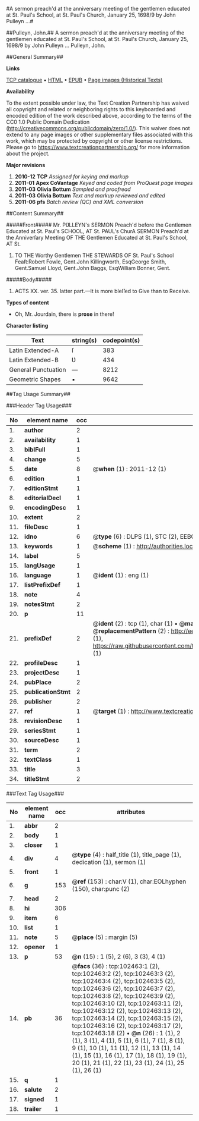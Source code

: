 #A sermon preach'd at the anniversary meeting of the gentlemen educated at St. Paul's School, at St. Paul's Church, January 25, 1698/9 by John Pulleyn ...#

##Pulleyn, John.##
A sermon preach'd at the anniversary meeting of the gentlemen educated at St. Paul's School, at St. Paul's Church, January 25, 1698/9 by John Pulleyn ...
Pulleyn, John.

##General Summary##

**Links**

[TCP catalogue](http://www.ota.ox.ac.uk/tcp/)  • 
[HTML](http://tei.it.ox.ac.uk/tcp/Texts-HTML/free/A56/A56276.html)  • 
[EPUB](http://tei.it.ox.ac.uk/tcp/Texts-EPUB/free/A56/A56276.epub) • 
[Page images (Historical Texts)](https://historicaltexts.jisc.ac.uk/eebo-14513449e)

**Availability**

To the extent possible under law, the Text Creation Partnership has waived all copyright and related or neighboring rights to this keyboarded and encoded edition of the work described above, according to the terms of the CC0 1.0 Public Domain Dedication (http://creativecommons.org/publicdomain/zero/1.0/). This waiver does not extend to any page images or other supplementary files associated with this work, which may be protected by copyright or other license restrictions. Please go to https://www.textcreationpartnership.org/ for more information about the project.

**Major revisions**

1. __2010-12__ __TCP__ *Assigned for keying and markup*
1. __2011-01__ __Apex CoVantage__ *Keyed and coded from ProQuest page images*
1. __2011-03__ __Olivia Bottum__ *Sampled and proofread*
1. __2011-03__ __Olivia Bottum__ *Text and markup reviewed and edited*
1. __2011-06__ __pfs__ *Batch review (QC) and XML conversion*

##Content Summary##

#####Front#####
Mr. PƲLLEYN's SERMON Preach'd before the Gentlemen Educated at St. Paul's SCHOOL, AT St. PAUL's ChurA SERMON Preach'd at the Anniverſary Meeting OF THE Gentlemen Educated at St. Paul's School, AT St. 
1. TO THE Worthy Gentlemen THE STEWARDS OF St. Paul's School Feaſt:Robert Fowle, Gent.John Killingworth, EsqGeorge Smith, Gent.Samuel Lloyd, Gent.John Baggs, EsqWilliam Bonner, Gent.

#####Body#####

1. ACTS XX. ver. 35. latter part.—It is more bleſſed to Give than to Receive.

**Types of content**

  * Oh, Mr. Jourdain, there is **prose** in there!

**Character listing**


|Text|string(s)|codepoint(s)|
|---|---|---|
|Latin Extended-A|ſ|383|
|Latin Extended-B|Ʋ|434|
|General Punctuation|—|8212|
|Geometric Shapes|▪|9642|

##Tag Usage Summary##

###Header Tag Usage###

|No|element name|occ|attributes|
|---|---|---|---|
|1.|__author__|2||
|2.|__availability__|1||
|3.|__biblFull__|1||
|4.|__change__|5||
|5.|__date__|8| @__when__ (1) : 2011-12 (1)|
|6.|__edition__|1||
|7.|__editionStmt__|1||
|8.|__editorialDecl__|1||
|9.|__encodingDesc__|1||
|10.|__extent__|2||
|11.|__fileDesc__|1||
|12.|__idno__|6| @__type__ (6) : DLPS (1), STC (2), EEBO-CITATION (1), OCLC (1), VID (1)|
|13.|__keywords__|1| @__scheme__ (1) : http://authorities.loc.gov/ (1)|
|14.|__label__|5||
|15.|__langUsage__|1||
|16.|__language__|1| @__ident__ (1) : eng (1)|
|17.|__listPrefixDef__|1||
|18.|__note__|4||
|19.|__notesStmt__|2||
|20.|__p__|11||
|21.|__prefixDef__|2| @__ident__ (2) : tcp (1), char (1)  •  @__matchPattern__ (2) : ([0-9\-]+):([0-9IVX]+) (1), (.+) (1)  •  @__replacementPattern__ (2) : http://eebo.chadwyck.com/downloadtiff?vid=$1&page=$2 (1), https://raw.githubusercontent.com/textcreationpartnership/Texts/master/tcpchars.xml#$1 (1)|
|22.|__profileDesc__|1||
|23.|__projectDesc__|1||
|24.|__pubPlace__|2||
|25.|__publicationStmt__|2||
|26.|__publisher__|2||
|27.|__ref__|1| @__target__ (1) : http://www.textcreationpartnership.org/docs/. (1)|
|28.|__revisionDesc__|1||
|29.|__seriesStmt__|1||
|30.|__sourceDesc__|1||
|31.|__term__|2||
|32.|__textClass__|1||
|33.|__title__|3||
|34.|__titleStmt__|2||


###Text Tag Usage###

|No|element name|occ|attributes|
|---|---|---|---|
|1.|__abbr__|2||
|2.|__body__|1||
|3.|__closer__|1||
|4.|__div__|4| @__type__ (4) : half_title (1), title_page (1), dedication (1), sermon (1)|
|5.|__front__|1||
|6.|__g__|153| @__ref__ (153) : char:V (1), char:EOLhyphen (150), char:punc (2)|
|7.|__head__|2||
|8.|__hi__|306||
|9.|__item__|6||
|10.|__list__|1||
|11.|__note__|5| @__place__ (5) : margin (5)|
|12.|__opener__|1||
|13.|__p__|53| @__n__ (15) : 1 (5), 2 (6), 3 (3), 4 (1)|
|14.|__pb__|36| @__facs__ (36) : tcp:102463:1 (2), tcp:102463:2 (2), tcp:102463:3 (2), tcp:102463:4 (2), tcp:102463:5 (2), tcp:102463:6 (2), tcp:102463:7 (2), tcp:102463:8 (2), tcp:102463:9 (2), tcp:102463:10 (2), tcp:102463:11 (2), tcp:102463:12 (2), tcp:102463:13 (2), tcp:102463:14 (2), tcp:102463:15 (2), tcp:102463:16 (2), tcp:102463:17 (2), tcp:102463:18 (2)  •  @__n__ (26) : 1 (1), 2 (1), 3 (1), 4 (1), 5 (1), 6 (1), 7 (1), 8 (1), 9 (1), 10 (1), 11 (1), 12 (1), 13 (1), 14 (1), 15 (1), 16 (1), 17 (1), 18 (1), 19 (1), 20 (1), 21 (1), 22 (1), 23 (1), 24 (1), 25 (1), 26 (1)|
|15.|__q__|1||
|16.|__salute__|2||
|17.|__signed__|1||
|18.|__trailer__|1||
